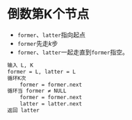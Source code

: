 # 倒数第K个节点

- `former`、`latter`指向起点
- `former`先走$k$步
- `former`、`latter`一起走直到`former`指空。

```txt
输入 L, K
former = L, latter = L
循环K次
    former = former.next
循环当 former ≠ NULL
    former = former.next
    latter = latter.next
返回 latter
```
